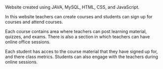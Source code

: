 Website created using JAVA, MySQL, HTML, CSS, and JavaScript.

In this website teachers can create courses and students can sign up for courses and attend courses.

Each course contains area where teachers can post learning material, quizzes, and exams. There is also a section in which teachers can have online office sessions.

Each student has acces to the course material that they have signed up for, and there class metrics.  Students can also engage with the teachers during online sessions.

